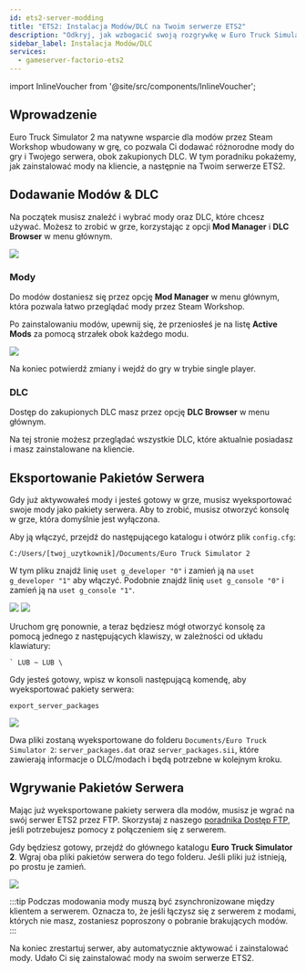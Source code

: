 ```yaml
---
id: ets2-server-modding
title: "ETS2: Instalacja Modów/DLC na Twoim serwerze ETS2"
description: "Odkryj, jak wzbogacić swoją rozgrywkę w Euro Truck Simulator 2, dodając mody i DLC dla jeszcze lepszych wrażeń → Sprawdź teraz"
sidebar_label: Instalacja Modów/DLC
services:
  - gameserver-factorio-ets2
---
```


import InlineVoucher from '@site/src/components/InlineVoucher';

## Wprowadzenie

Euro Truck Simulator 2 ma natywne wsparcie dla modów przez Steam Workshop wbudowany w grę, co pozwala Ci dodawać różnorodne mody do gry i Twojego serwera, obok zakupionych DLC. W tym poradniku pokażemy, jak zainstalować mody na kliencie, a następnie na Twoim serwerze ETS2.

<InlineVoucher />

## Dodawanie Modów & DLC

Na początek musisz znaleźć i wybrać mody oraz DLC, które chcesz używać. Możesz to zrobić w grze, korzystając z opcji **Mod Manager** i **DLC Browser** w menu głównym.

![](https://screensaver01.zap-hosting.com/index.php/s/osjX59MRjrPBfe6/preview)

### Mody

Do modów dostaniesz się przez opcję **Mod Manager** w menu głównym, która pozwala łatwo przeglądać mody przez Steam Workshop.

Po zainstalowaniu modów, upewnij się, że przeniosłeś je na listę **Active Mods** za pomocą strzałek obok każdego modu.

![](https://screensaver01.zap-hosting.com/index.php/s/TG7XK6ZodWZM2pz/preview)

Na koniec potwierdź zmiany i wejdź do gry w trybie single player.

### DLC

Dostęp do zakupionych DLC masz przez opcję **DLC Browser** w menu głównym.

Na tej stronie możesz przeglądać wszystkie DLC, które aktualnie posiadasz i masz zainstalowane na kliencie.

## Eksportowanie Pakietów Serwera

Gdy już aktywowałeś mody i jesteś gotowy w grze, musisz wyeksportować swoje mody jako pakiety serwera. Aby to zrobić, musisz otworzyć konsolę w grze, która domyślnie jest wyłączona.

Aby ją włączyć, przejdź do następującego katalogu i otwórz plik `config.cfg`:
```
C:/Users/[twoj_uzytkownik]/Documents/Euro Truck Simulator 2
```

W tym pliku znajdź linię `uset g_developer "0"` i zamień ją na `uset g_developer "1"` aby włączyć. Podobnie znajdź linię `uset g_console "0"` i zamień ją na `uset g_console "1"`.

![](https://screensaver01.zap-hosting.com/index.php/s/Wz52e4o2KtTndZM/preview)
![](https://screensaver01.zap-hosting.com/index.php/s/raR8jxq7imKzjDD/preview)

Uruchom grę ponownie, a teraz będziesz mógł otworzyć konsolę za pomocą jednego z następujących klawiszy, w zależności od układu klawiatury:
```
` LUB ~ LUB \
```

Gdy jesteś gotowy, wpisz w konsoli następującą komendę, aby wyeksportować pakiety serwera:
```
export_server_packages
```

![](https://screensaver01.zap-hosting.com/index.php/s/zbzbdKfyr5xyNrK/preview)

Dwa pliki zostaną wyeksportowane do folderu `Documents/Euro Truck Simulator 2`: `server_packages.dat` oraz `server_packages.sii`, które zawierają informacje o DLC/modach i będą potrzebne w kolejnym kroku.

## Wgrywanie Pakietów Serwera

Mając już wyeksportowane pakiety serwera dla modów, musisz je wgrać na swój serwer ETS2 przez FTP. Skorzystaj z naszego [poradnika Dostęp FTP](gameserver-ftpaccess.md), jeśli potrzebujesz pomocy z połączeniem się z serwerem.

Gdy będziesz gotowy, przejdź do głównego katalogu **Euro Truck Simulator 2**. Wgraj oba pliki pakietów serwera do tego folderu. Jeśli pliki już istnieją, po prostu je zamień.

![](https://screensaver01.zap-hosting.com/index.php/s/9xaDPw7sptsN3FH/preview)

:::tip
Podczas modowania mody muszą być zsynchronizowane między klientem a serwerem. Oznacza to, że jeśli łączysz się z serwerem z modami, których nie masz, zostaniesz poproszony o pobranie brakujących modów.
:::

Na koniec zrestartuj serwer, aby automatycznie aktywować i zainstalować mody. Udało Ci się zainstalować mody na swoim serwerze ETS2.

<InlineVoucher />
